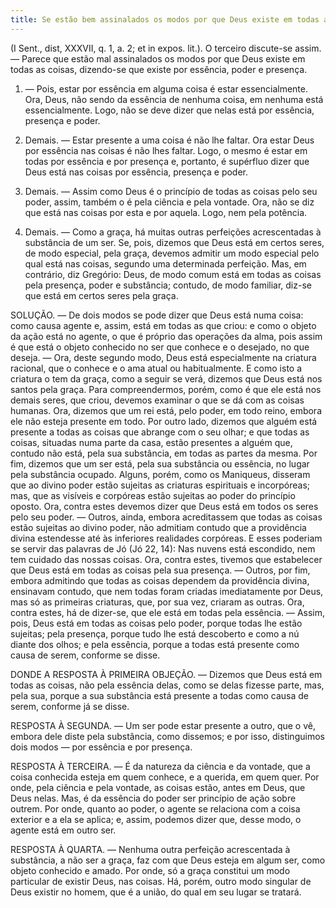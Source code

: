 ```yaml
---
title: Se estão bem assinalados os modos por que Deus existe em todas as coisas, dizendo-se que existe por essência, poder e presença
---
```


(I Sent., dist, XXXVII, q. 1, a. 2; et in expos. lit.).
  O terceiro discute-se assim. — Parece que estão mal assinalados os modos por que Deus existe em todas as coisas, dizendo-se que existe por essência, poder e presença.  

1. — Pois, estar por essência em alguma coisa é estar essencialmente. Ora, Deus, não sendo da essência de nenhuma coisa, em nenhuma está essencialmente. Logo, não se deve dizer que nelas está por essência, presença e poder.  

2. Demais. — Estar presente a uma coisa é não lhe faltar. Ora estar Deus por essência nas coisas é não lhes faltar. Logo, o mesmo é estar em todas por essência e por presença e, portanto, é supérfluo dizer que Deus está nas coisas por essência, presença e poder.  

3. Demais. — Assim como Deus é o princípio de todas as coisas pelo seu poder, assim, também o é pela ciência e pela vontade. Ora, não se diz que está nas coisas por esta e por aquela. Logo, nem pela potência.  

4. Demais. — Como a graça, há muitas outras perfeições acrescentadas à substância de um ser. Se, pois, dizemos que Deus está em certos seres, de modo especial, pela graça, devemos admitir um modo especial pelo qual está nas coisas, segundo uma determinada perfeição.  Mas, em contrário, diz Gregório: Deus, de modo comum está em todas as coisas pela presença, poder e substância; contudo, de modo familiar, diz-se que está em certos seres pela graça.  

SOLUÇÃO. — De dois modos se pode dizer que Deus está numa coisa: como causa agente e, assim, está em todas as que criou: e como o objeto da ação está no agente, o que é próprio das operações da alma, pois assim é que está o objeto conhecido no ser que conhece e o desejado, no que deseja. — Ora, deste segundo modo, Deus está especialmente na criatura racional, que o conhece e o ama atual ou habitualmente. E como isto a criatura o tem da graça, como a seguir se verá, dizemos que Deus está nos santos pela graça.  Para compreendermos, porém, como é que ele está nos demais seres, que criou, devemos examinar o que se dá com as coisas humanas. Ora, dizemos que um rei está, pelo poder, em todo reino, embora ele não esteja presente em todo. Por outro lado, dizemos que alguém está presente a todas as coisas que abrange com o seu olhar; e que todas as coisas, situadas numa parte da casa, estão presentes a alguém que, contudo não está, pela sua substância, em todas as partes da mesma. Por fim, dizemos que um ser está, pela sua substância ou essência, no lugar pela substância ocupado.  Alguns, porém, como os Maniqueus, disseram que ao divino poder estão sujeitas as criaturas espirituais e incorpóreas; mas, que as visíveis e corpóreas estão sujeitas ao poder do princípio oposto. Ora, contra estes devemos dizer que Deus está em todos os seres pelo seu poder. — Outros, ainda, embora acreditassem que todas as coisas estão sujeitas ao divino poder, não admitiam contudo que a providência divina estendesse até às inferiores realidades corpóreas. E esses poderiam se servir das palavras de Jó (Jó 22, 14): Nas nuvens está escondido, nem tem cuidado das nossas coisas. Ora, contra estes, tivemos que estabelecer que Deus está em todas as coisas pela sua presença. — Outros, por fim, embora admitindo que todas as coisas dependem da providência divina, ensinavam contudo, que nem todas foram criadas imediatamente por Deus, mas só as primeiras criaturas, que, por sua vez, criaram as outras. Ora, contra estes, há de dizer-se, que ele está em todas pela essência. — Assim, pois, Deus está em todas as coisas pelo poder, porque todas lhe estão sujeitas; pela presença, porque tudo lhe está descoberto e como a nú diante dos olhos; e pela essência, porque a todas está presente como causa de serem, conforme se disse.  

DONDE A RESPOSTA À PRIMEIRA OBJEÇÃO. — Dizemos que Deus está em todas as coisas, não pela essência delas, como se delas fizesse parte, mas, pela sua, porque a sua substância está presente a todas como causa de serem, conforme já se disse.  

RESPOSTA À SEGUNDA. — Um ser pode estar presente a outro, que o vê, embora dele diste pela substância, como dissemos; e por isso, distinguimos dois modos — por essência e por presença.  

RESPOSTA À TERCEIRA. — É da natureza da ciência e da vontade, que a coisa conhecida esteja em quem conhece, e a querida, em quem quer. Por onde, pela ciência e pela vontade, as coisas estão, antes em Deus, que Deus nelas. Mas, é da essência do poder ser princípio de ação sobre outrem. Por onde, quanto ao poder, o agente se relaciona com a coisa exterior e a ela se aplica; e, assim, podemos dizer que, desse modo, o agente está em outro ser.  

RESPOSTA À QUARTA. — Nenhuma outra perfeição acrescentada à substância, a não ser a graça, faz com que Deus esteja em algum ser, como objeto conhecido e amado. Por onde, só a graça constitui um modo particular de existir Deus, nas coisas. Há, porém, outro modo singular de Deus existir no homem, que é a união, do qual em seu lugar se tratará.